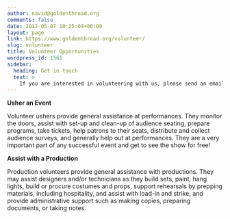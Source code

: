 ```yaml
---
author: navid@goldenthread.org
comments: false
date: 2012-05-07 10:25:04+00:00
layout: page
link: https://www.goldenthread.org/volunteer/
slug: volunteer
title: Volunteer Opportunities
wordpress_id: 1561
sidebar:
  heading: Get in touch
  text: >
    If you are interested in volunteering with us, please send an email detailing your interest and availability to [michelle@goldenthread.org](mailto:michelle@goldenthread.org)
---
```


**Usher an Event**

Volunteer ushers provide general assistance at performances. They monitor the doors, assist with set-up and clean-up of audience seating, prepare programs, take tickets, help patrons to their seats, distribute and collect audience surveys, and generally help out at performances. They are a very important part of any successful event and get to see the show for free!



**Assist with a Production**

Production volunteers provide general assistance with productions. They may assist designers and/or technicians as they build sets, paint, hang lights, build or procure costumes and props, support rehearsals by prepping materials, including hospitality, and assist with load-in and strike, and provide administrative support such as making copies, preparing documents, or taking notes.
